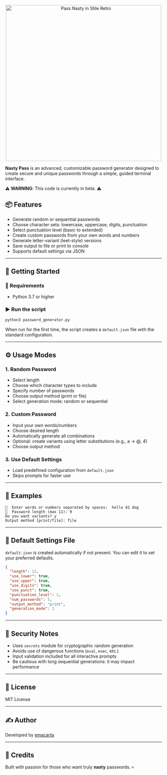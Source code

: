 <p align="center">
  <img src="https://github.com/user-attachments/assets/430461e5-2360-4ae5-b5c9-dc4a4190a964" alt="Pass Nasty in Stile Retro" width="500" />
</p>


**Nasty Pass** is an advanced, customizable password generator designed to create secure and unique passwords through a simple, guided terminal interface.

⚠️ **WARNING**: This code is currently in beta. ⚠️

## 📦 Features

- Generate random or sequential passwords
- Choose character sets: lowercase, uppercase, digits, punctuation
- Select punctuation level (basic to extended)
- Create custom passwords from your own words and numbers
- Generate letter-variant (leet-style) versions
- Save output to file or print to console
- Supports default settings via JSON

---

## 🚀 Getting Started

### 🔧 Requirements

- Python 3.7 or higher

### ▶️ Run the script

```bash
python3 password_generator.py
```

When run for the first time, the script creates a `default.json` file with the standard configuration.

---

## ⚙️ Usage Modes

### 1. **Random Password**
- Select length
- Choose which character types to include
- Specify number of passwords
- Choose output method (print or file)
- Select generation mode: random or sequential

### 2. **Custom Password**
- Input your own words/numbers
- Choose desired length
- Automatically generate all combinations
- Optional: create variants using letter substitutions (e.g., a → @, 4)
- Choose output method

### 3. **Use Default Settings**
- Load predefined configuration from `default.json`
- Skips prompts for faster use

---

## 🧠 Examples

```text
📝  Enter words or numbers separated by spaces:  hello 42 dog
📂  Password length (max 11): 9
Do you want variants? y
Output method [print/file]: file
```

---

## 📁 Default Settings File

`default.json` is created automatically if not present. You can edit it to set your preferred defaults.

```json
{
  "length": 12,
  "use_lower": true,
  "use_upper": true,
  "use_digits": true,
  "use_punct": true,
  "punctuation_level": 2,
  "num_passwords": 5,
  "output_method": "print",
  "generation_mode": 1
}
```

---

## 🔐 Security Notes

- Uses `secrets` module for cryptographic random generation
- Avoids use of dangerous functions (`eval`, `exec`, etc.)
- Input validation included for all interactive prompts
- Be cautious with long sequential generations: it may impact performance

---

## 📄 License

MIT License

---

## ✍️ Author

Developed by [emacarta](https://github.com/emacarta)


---

## 💋 Credits

Built with passion for those who want truly **nasty** passwords. 💀
